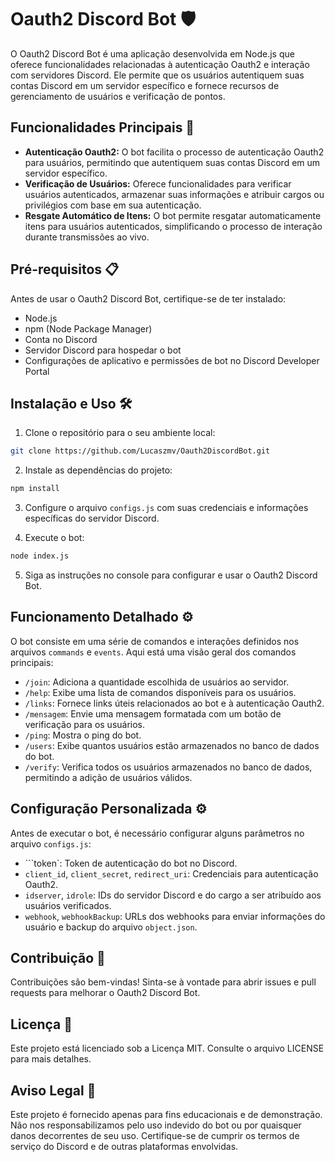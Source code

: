 # Oauth2 Discord Bot 🛡️

O Oauth2 Discord Bot é uma aplicação desenvolvida em Node.js que oferece funcionalidades relacionadas à autenticação Oauth2 e interação com servidores Discord. Ele permite que os usuários autentiquem suas contas Discord em um servidor específico e fornece recursos de gerenciamento de usuários e verificação de pontos.

## Funcionalidades Principais 🚀

- **Autenticação Oauth2:** O bot facilita o processo de autenticação Oauth2 para usuários, permitindo que autentiquem suas contas Discord em um servidor específico.
- **Verificação de Usuários:** Oferece funcionalidades para verificar usuários autenticados, armazenar suas informações e atribuir cargos ou privilégios com base em sua autenticação.
- **Resgate Automático de Itens:** O bot permite resgatar automaticamente itens para usuários autenticados, simplificando o processo de interação durante transmissões ao vivo.

## Pré-requisitos 📋

Antes de usar o Oauth2 Discord Bot, certifique-se de ter instalado:

- Node.js
- npm (Node Package Manager)
- Conta no Discord
- Servidor Discord para hospedar o bot
- Configurações de aplicativo e permissões de bot no Discord Developer Portal

## Instalação e Uso 🛠️

1. Clone o repositório para o seu ambiente local:

```sh
git clone https://github.com/Lucaszmv/Oauth2DiscordBot.git
```

2. Instale as dependências do projeto:

```sh
npm install
```

3. Configure o arquivo ```configs.js``` com suas credenciais e informações específicas do servidor Discord.

4. Execute o bot:

```sh
node index.js
```

5. Siga as instruções no console para configurar e usar o Oauth2 Discord Bot.

## Funcionamento Detalhado ⚙️

O bot consiste em uma série de comandos e interações definidos nos arquivos ```commands``` e ```events```. Aqui está uma visão geral dos comandos principais:

- ```/join```: Adiciona a quantidade escolhida de usuários ao servidor.
- ```/help```: Exibe uma lista de comandos disponíveis para os usuários.
- ```/links```: Fornece links úteis relacionados ao bot e à autenticação Oauth2.
- ```/mensagem```: Envie uma mensagem formatada com um botão de verificação para os usuários.
- ```/ping```: Mostra o ping do bot.
- ```/users```: Exibe quantos usuários estão armazenados no banco de dados do bot.
- ```/verify```: Verifica todos os usuários armazenados no banco de dados, permitindo a adição de usuários válidos.

## Configuração Personalizada ⚙️

Antes de executar o bot, é necessário configurar alguns parâmetros no arquivo ```configs.js```:

- ```token`: Token de autenticação do bot no Discord.
- ```client_id```, ```client_secret```, ```redirect_uri```: Credenciais para autenticação Oauth2.
- ```idserver```, ```idrole```: IDs do servidor Discord e do cargo a ser atribuído aos usuários verificados.
- ```webhook```, ```webhookBackup```: URLs dos webhooks para enviar informações do usuário e backup do arquivo ```object.json```.

## Contribuição 🤝

Contribuições são bem-vindas! Sinta-se à vontade para abrir issues e pull requests para melhorar o Oauth2 Discord Bot.

## Licença 📄

Este projeto está licenciado sob a Licença MIT. Consulte o arquivo LICENSE para mais detalhes.

## Aviso Legal 📄

Este projeto é fornecido apenas para fins educacionais e de demonstração. Não nos responsabilizamos pelo uso indevido do bot ou por quaisquer danos decorrentes de seu uso. Certifique-se de cumprir os termos de serviço do Discord e de outras plataformas envolvidas.
